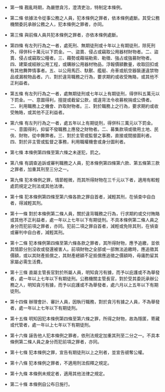 * 第一條 戡亂時期，為嚴懲貪污，澄清吏治，特制定本條例。

* 第二條 依據法令從事公務之人員，犯本條例之罪者，依本條例處斷。其受公務機關委託承辦公務之人，犯本條例之罪者，亦同。

* 第三條 與前條人員共犯本條例之罪者，亦依本條例處斷。

* 第四條 有左列行為之一者，處死刑、無期徒刑或十年以上有期徒刑，除死刑外，得併科十萬元以下罰金。一、盜賣、侵占或竊取公用器材財物者。二、盜賣、侵占或竊取公糧者。三、藉勢或藉端勒索、勒徵、強占或強募財物者。四、建築或經辦公用工程，或購辦公用器材物品，浮報價額數量，收取回扣或有其他舞弊情事者。五、以公用馬匹、馱獸、艦艇、舟車或航空器裝運違禁物品或漏稅物品者。六、對於違背職務之行為，要求期約或收受賄賂，或其他不正利益者。

* 第五條 有左列行為之一者，處無期徒刑或七年以上有期徒刑，得併科五萬元以下罰金。一、意圖得利，擅提或截留公款，或違背法令收募稅捐或公債者。二、利用職務上之機會、詐取財物者。三、對於職務上之行為，要求期約或收受賄賂，或其他不正利益者。

* 第六條 有左列行為之一者，處五年以上有期徒刑，得併科三萬元以下罰金。一、意圖得利，抑留不發職務上應發之財物者。二、募集款項或徵用土地、民伕、財物，從中舞弊者。三、對於主管或監督之事務，直接或間接圖利者。四、對於非主管或監督之事務，利用職權機會或身分圖利者。

* 第七條 本條例第四條至第六條之未遂犯，罰之。

* 第八條 有調查追訴或審判職務之人員，犯本條例第四條第六款、第五條第三款之罪者，加重其刑至三分之一。

* 第九條 犯本條例之罪，情節輕微，而其所得財物在三千元以下者，適用有較輕處罰規定之刑法或其他法律。

* 第十條 犯本條例第四條至第六條各款之罪自首者，減輕其刑，在偵查中自白者，得減輕其刑。

* 第十一條 對於本條例第二條人員，關於違背職務之行為，行求期約或交付賄賂或其他不正利益者，處一年以上七年以下有期徒刑。不具本條例第二條人員之身分而犯前項之罪者，亦同。犯前二項之罪自首者，減輕或免除其刑，在偵查或審判中自白者，減輕其刑。

* 第十二條 犯本條例第四條至第六條各款之罪者，其所得財物，應予追繳，並依其情節分別沒收或發還被害人。前項財物之全部或一部無法追繳時，應追徵其價額，或以其財產抵償之，其財產總額不足抵償應追徵之價額時，毋庸酌留其家屬必需生活費。

* 第十三條 直屬主管長官對於所屬人員，明知貪污有據，而予以庇護或不為舉發者，處一年以上七年以下有期徒刑。公務機關主管長官，對於受其委託承辦公務之人，明知貪污有據，而予以庇護或不為舉發者，處六月以上五年以下有期徒刑。

* 第十四條 辦理會計、審計人員，因執行職務，對於貪污有據之人員，不為舉發者，處一年以上七年以下有期徒刑。

* 第十五條 明知因犯本條例第四條至第六條之罪，所得之財物，故為隱匿，寄藏或代管者，處一年以上七年以下有期徒刑。

* 第十六條 誣告他人犯本條例之罪者，依刑法規定加重其刑至二分之一。不具本條例第二條人員之身分而犯前項之罪者，亦同。

* 第十七條 犯本條例之罪，宣告有期徒刑以上之刑者，並宣告禠奪公權。

* 第十八條 犯本條例之罪者，不適用刑法假釋之規定。

* 第十九條 本條例未規定者，適用其他法律之規定。

* 第二十條 本條例自公布日施行。

